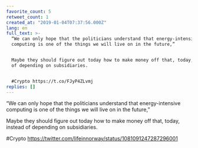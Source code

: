 ```yaml
---
favorite_count: 5
retweet_count: 1
created_at: "2019-01-04T07:37:56.000Z"
lang: en
full_text: >-
  “We can only hope that the politicians understand that energy-intensive
  computing is one of the things we will live on in the future,”


  Maybe they should figure out today how to make money off that, today, instead
  of depending on subsidiaries.


  #Crypto https://t.co/FJyP4ZLvmj
replies: []
---
```


“We can only hope that the politicians understand that energy-intensive
computing is one of the things we will live on in the future,”

Maybe they should figure out today how to make money off that, today, instead of
depending on subsidiaries.

#Crypto <https://twitter.com/lifeinnorway/status/1081091247287296001>
